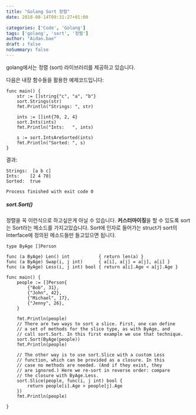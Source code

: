 ```yaml
---
title: "Golang Sort 정렬"
date: 2018-08-14T09:31:27+01:00

categories: ['Code', 'Golang']
tags: ['golang', 'sort', '정렬']
author: "Aidan.bae"
draft : false
noSummary: false
---
```


golang에서는 정렬 (sort) 라이브러리를 제공하고 있습니다.  

다음은 내장 함수들을 활용한 예제코드입니다:
```golang
func main() {
	str := []string{"c", "a", "b"}
	sort.Strings(str)
	fmt.Println("Strings: ", str)

	ints := []int{70, 2, 4}
	sort.Ints(ints)
	fmt.Println("Ints:   ", ints)

	s := sort.IntsAreSorted(ints)
	fmt.Println("Sorted: ", s)
}
```

결과:
```
Strings:  [a b c]
Ints:    [2 4 70]
Sorted:  true

Process finished with exit code 0
```

##### sort.Sort()

정렬을 꼭 이런식으로 하고싶은게 아닐 수 있습니다.
**커스터마이징**을 할 수 있도록 sort는 Sort라는 메소드를 가지고있습니다. Sort에 인자로 들어가는 struct가 sort의 Interface에 정의된 메소드들만 들고있으면 됩니다.

```golang
type ByAge []Person

func (a ByAge) Len() int           { return len(a) }
func (a ByAge) Swap(i, j int)      { a[i], a[j] = a[j], a[i] }
func (a ByAge) Less(i, j int) bool { return a[i].Age < a[j].Age }

func main() {
	people := []Person{
		{"Bob", 31},
		{"John", 42},
		{"Michael", 17},
		{"Jenny", 26},
	}

	fmt.Println(people)
	// There are two ways to sort a slice. First, one can define
	// a set of methods for the slice type, as with ByAge, and
	// call sort.Sort. In this first example we use that technique.
	sort.Sort(ByAge(people))
	fmt.Println(people)

	// The other way is to use sort.Slice with a custom Less
	// function, which can be provided as a closure. In this
	// case no methods are needed. (And if they exist, they
	// are ignored.) Here we re-sort in reverse order: compare
	// the closure with ByAge.Less.
	sort.Slice(people, func(i, j int) bool {
		return people[i].Age > people[j].Age
	})
	fmt.Println(people)

}
```
